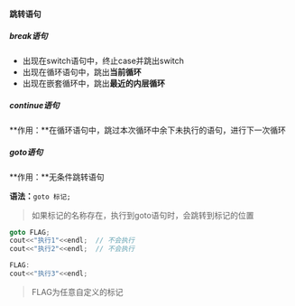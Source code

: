 #### 跳转语句

##### break语句

- 出现在switch语句中，终止case并跳出switch
- 出现在循环语句中，跳出**当前循环**
- 出现在嵌套循环中，跳出**最近的内层循环**



##### continue语句

**作用：**在循环语句中，跳过本次循环中余下未执行的语句，进行下一次循环



##### goto语句

**作用：**无条件跳转语句

**语法：**`goto 标记;`

> 如果标记的名称存在，执行到goto语句时，会跳转到标记的位置

```c++
goto FLAG;
cout<<"执行1"<<endl;  // 不会执行
cout<<"执行2"<<endl;  // 不会执行

FLAG:
cout<<"执行3"<<endl;
```

> FLAG为任意自定义的标记